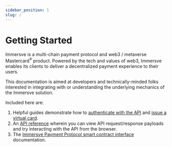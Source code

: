 ```yaml
---
sidebar_position: 1
slug: /
---
```


# Getting Started

Immersve is a multi-chain payment protocol and web3 / metaverse Mastercard<sup>®</sup> product. Powered by the tech and values of web3, Immersve enables its clients to deliver a decentralized payment experience to their users.

This documentation is aimed at developers and technically-minded folks interested in integrating with or understanding the underlying mechanics of the Immersve solution.

Included here are:
1. Helpful guides demonstrate how to [authenticate with the API](/guides/authentication) and [issue a virtual card](/guides/issue-a-virtual-card).
1. An [API reference](/api-reference) wherein you can view API request/response payloads and try interacting with the API from the browser.
1. The [Immersve Payment Protocol smart contract interface](/contracts/payment-protocol) documentation.